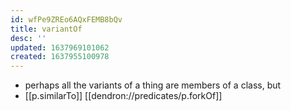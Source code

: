 ```yaml
---
id: wfPe9ZREo6AQxFEMB8bQv
title: variantOf
desc: ''
updated: 1637969101062
created: 1637955100978
---
```

- perhaps all the variants of a thing are members of a class, but
- [[p.similarTo]] [[dendron://predicates/p.forkOf]]
